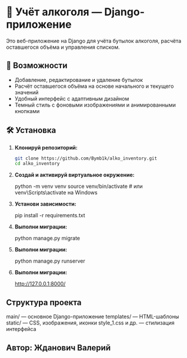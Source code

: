 # 🍷 Учёт алкоголя — Django-приложение

Это веб-приложение на Django для учёта бутылок алкоголя, расчёта оставшегося объёма и управления списком.

## 🚀 Возможности

- Добавление, редактирование и удаление бутылок
- Расчёт оставшегося объёма на основе начального и текущего значений
- Удобный интерфейс с адаптивным дизайном
- Темный стиль с фоновыми изображениями и анимированными кнопками

## 🛠️ Установка
1. **Клонируй репозиторий:**

   ```bash
   git clone https://github.com/Bymb1k/alko_inventory.git
   cd alko_inventory

2. **Создай и активируй виртуальное окружение:**

    python -m venv venv
    source venv/bin/activate  # или venv\Scripts\activate на Windows

3. **Установи зависимости:**

    pip install -r requirements.txt

4. **Выполни миграции:**    

    python manage.py migrate

5. **Выполни миграции:** 

    python manage.py runserver

6. **Выполни миграции:**

    http://127.0.0.1:8000/

## Структура проекта

main/ — основное Django-приложение
templates/ — HTML-шаблоны
static/ — CSS, изображения, иконки
style_1.css и др. — стилизация интерфейса    

## Автор: Жданович Валерий